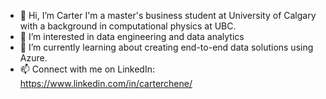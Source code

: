 - 👋 Hi, I’m Carter
I'm a master's business student at University of Calgary with a background in computational physics at UBC.
- 👀 I’m interested in data engineering and data analytics
- 🌱 I’m currently learning about creating end-to-end data solutions using Azure.
- 📫 Connect with me on LinkedIn: https://www.linkedin.com/in/carterchene/

<!---
supercarter/supercarter is a ✨ special ✨ repository because its `README.md` (this file) appears on your GitHub profile.
You can click the Preview link to take a look at your changes.
--->
